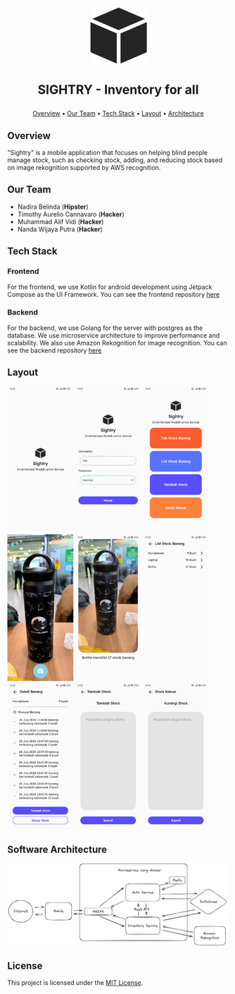 <p align="center">
<img src="https://github.com/pudding-hack/.github/blob/main/sightry.png?raw=true" alt="sightry">
</p>

# <p align="center"> SIGHTRY - Inventory for all </p>

<p align="center">
  <a href="#overview">Overview</a> •
  <a href="#ourteam">Our Team</a> •
  <a href="#techstack">Tech Stack</a> •
  <a href="#layout">Layout</a> •
  <a href="#architecture">Architecture</a>
</p>

## Overview

"Sightry" is a mobile application that focuses on helping blind people manage stock, such as checking stock, adding, and reducing stock based on image rekognition supported by AWS recognition.

## Our Team

-   Nadira Belinda (**Hipster**)
-   Timothy Aurelio Cannavaro (**Hacker**)
-   Muhammad Alif Vidi (**Hacker**)
-   Nanda Wijaya Putra (**Hacker**)

## Tech Stack

### **Frontend**

For the frontend, we use Kotlin for android development using Jetpack Compose as the UI Framework. You can see the frontend repository [here](https://github.com/pudding-hack/Sightry-Mobile)

### **Backend**

For the backend, we use Golang for the server with postgres as the database. We use microservice architecture to improve performance and scalability. We also use Amazon Rekognition for image recognition. You can see the backend repository [here](https://github.com/pudding-hack/backend)

## **Layout**

<img width=150 src="https://github.com/pudding-hack/.github/blob/main/main.jpg?raw=true">
<img width=150 src="https://github.com/pudding-hack/.github/blob/main/login.jpg?raw=true">
<img width=150 src="https://github.com/pudding-hack/.github/blob/main/menu.jpg?raw=true">
<img width=150 src="https://github.com/pudding-hack/.github/blob/main/startscan.jpg?raw=true">
<img width=150 src="https://github.com/pudding-hack/.github/blob/main/finishstock.jpg?raw=true">
<img width=150 src="https://github.com/pudding-hack/.github/blob/main/liststock.jpg?raw=true">
<img width=150 src="https://github.com/pudding-hack/.github/blob/main/detailbarang.jpg?raw=true">
<img width=150 src="https://github.com/pudding-hack/.github/blob/main/addstock.jpg?raw=true">
<img width=150 src="https://github.com/pudding-hack/.github/blob/main/removestock.jpg?raw=true">

## **Software Architecture**

<img width=600 src="https://github.com/pudding-hack/.github/blob/main/architecture.png?raw=true" alt="splash schreen">

## License

This project is licensed under the [MIT License](LICENSE).

